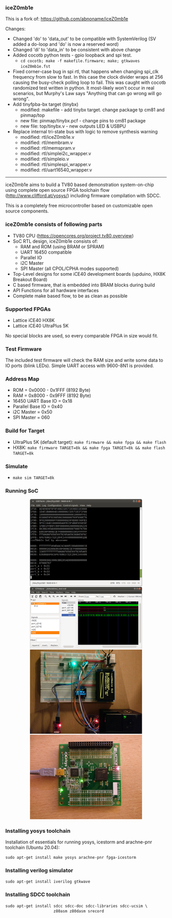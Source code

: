 ### iceZ0mb1e

This is a fork of: https://github.com/abnoname/iceZ0mb1e

Changes:

* Changed 'do' to 'data_out' to be compatible with SystemVerilog (SV added a do-loop and 'do' is now a reserved word)
* Changed 'di' to 'data_in' to be consistent with above change
* Added cocotb python tests - gpio loopback and spi test.
  * `cd cocotb; make -f makefile.firmware; make; gtkwaves iceZ0mb1e.fst`
* Fixed corner-case bug in spi rtl, that happens when changing spi_clk 
  frequency from slow to fast.  In this case the clock divider wraps at 256 causing
  the busy-check polling loop to fail. This was caught with cocotb randomized test 
  written in python. It most-likely  won't occur in real scenarios, but Murphy's Law
  says "Anything that can go wrong will go wrong".
* Add tinyfpba-bx target (tinybx)
  * modified:   makefile - add tinybx target. change package tp cm81 and pinmap/top
  * new file:   pinmap/tinybx.pcf - change pins to cm81 package
  * new file:   top/tinybx.v - new outputs LED & USBPU
* Replace internal tri-state bus with logic to remove synthesis warning
  * modified:   rtl/iceZ0mb1e.v
  * modified:   rtl/membram.v
  * modified:   rtl/memspram.v
  * modified:   rtl/simplei2c_wrapper.v
  * modified:   rtl/simpleio.v
  * modified:   rtl/simplespi_wrapper.v
  * modified:   rtl/uart16540_wrapper.v


  
------------------------------------------------------------------------------------------



iceZ0mb1e aims to build a TV80 based demonstration system-on-chip using complete open source FPGA toolchain flow (http://www.clifford.at/yosys/) including firmware compilation with SDCC.

This is a completely free microcontroller based on customizable open source components.

### iceZ0mb1e consists of following parts
* TV80 CPU (https://opencores.org/project,tv80,overview)
* SoC RTL design, iceZ0mb1e consists of:
    * RAM and ROM (using BRAM or SPRAM)
    * UART 16450 compatible
    * Parallel IO
    * i2C Master
    * SPI Master (all CPOL/CPHA modes supported)
* Top-Level designs for some iCE40 development boards (upduino, HX8K Breakout Board)
* C based firmware, that is embedded into BRAM blocks during build
* API Functions for all hardware interfaces
* Complete make based flow, to be as clean as possible

### Supported FPGAs
* Lattice iCE40 HX8K
* Lattice iCE40 UltraPlus 5K

No special blocks are used, so every comparable FPGA in size would fit.

### Test Firmware
The included test firmware will check the RAM size and write some data to IO ports (blink LEDs). Simple UART access with 9600-8N1 is provided.

### Address Map
* ROM = 0x0000 - 0x1FFF (8192 Byte)
* RAM = 0x8000 - 0x9FFF (8192 Byte)
* 16450 UART Base IO = 0x18
* Parallel Base IO = 0x40
* i2C Master = 0x50
* SPI Master = 060

### Build for Target
* UltraPlus 5K (default target): ```make firmware && make fpga && make flash```
* HX8K: ```make firmware TARGET=8k && make fpga TARGET=8k && make flash TARGET=8k```

### Simulate
* ```make sim TARGET=8k```

### Running SoC
<p align="center">
  <img src="https://raw.githubusercontent.com/abnoname/abnoname.github.io/master/img/iceZ0mb1e/Terminal.png" width="350"/>
  <img src="https://raw.githubusercontent.com/abnoname/abnoname.github.io/master/img/iceZ0mb1e/gtkwave.png" width="350"/>
  <img src="https://raw.githubusercontent.com/abnoname/abnoname.github.io/master/img/iceZ0mb1e/IMG_20180130_003658.jpg" width="350"/>
  <img src="https://raw.githubusercontent.com/abnoname/abnoname.github.io/master/img/iceZ0mb1e/IMG_20180130_003538.jpg" width="350"/>
</p>

### Installing yosys toolchain
Installation of essentials for running yosys, icestorm and arachne-pnr toolchain (Ubuntu 20.04):
```
sudo apt-get install make yosys arachne-pnr fpga-icestorm
```

### Installing verilog simulator
```
sudo apt-get install iverilog gtkwave
```

### Installing SDCC toolchain
```
sudo apt-get install sdcc sdcc-doc sdcc-libraries sdcc-ucsim \
                     z80asm z80dasm srecord
```
